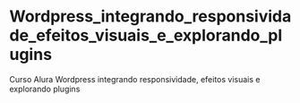 # Wordpress_integrando_responsividade_efeitos_visuais_e_explorando_plugins
 Curso Alura Wordpress integrando responsividade, efeitos visuais e explorando plugins
